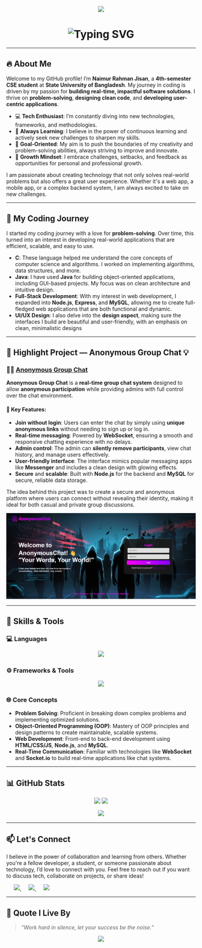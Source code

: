 <!-- Profile Banner -->
<p align="center">
  <img src="https://user-images.githubusercontent.com/74038190/225813708-98b745f2-7d22-48cf-9150-083f1b00d6c9.gif" width="1000"/>
</p>

<h1 align="center">
  <img src="https://readme-typing-svg.demolab.com?font=Fira+Code&weight=700&size=28&pause=1000&center=true&vCenter=true&width=750&lines=Hello+there+%F0%9F%91%8B%2C+I'm+Md+Naimur+Rahman+Jisan!;CSE+Student+%7C+Problem+Solver+%7C+Developer;Let's+build+the+future+of+tech..." alt="Typing SVG">
</h1>

---

## 🔥 About Me

Welcome to my GitHub profile! I’m **Naimur Rahman Jisan**, a **4th-semester CSE student** at **State University of Bangladesh**. My journey in coding is driven by my passion for **building real-time, impactful software solutions**. I thrive on **problem-solving**, **designing clean code**, and **developing user-centric applications**.

- 💻 **Tech Enthusiast**: I’m constantly diving into new technologies, frameworks, and methodologies.
- 🌱 **Always Learning**: I believe in the power of continuous learning and actively seek new challenges to sharpen my skills.
- 🎯 **Goal-Oriented**: My aim is to push the boundaries of my creativity and problem-solving abilities, always striving to improve and innovate.
- 🧠 **Growth Mindset**: I embrace challenges, setbacks, and feedback as opportunities for personal and professional growth.

I am passionate about creating technology that not only solves real-world problems but also offers a great user experience. Whether it's a web app, a mobile app, or a complex backend system, I am always excited to take on new challenges.

---

## 🚀 My Coding Journey

I started my coding journey with a love for **problem-solving**. Over time, this turned into an interest in developing real-world applications that are efficient, scalable, and easy to use.

- **C**: These language helped me understand the core concepts of computer science and algorithms. I worked on implementing algorithms, data structures, and more.
- **Java**: I have used **Java** for building object-oriented applications, including GUI-based projects. My focus was on clean architecture and intuitive design.
- **Full-Stack Development**: With my interest in web development, I expanded into **Node.js**, **Express**, and **MySQL**, allowing me to create full-fledged web applications that are both functional and dynamic.
- **UI/UX Design**: I also delve into the **design aspect**, making sure the interfaces I build are beautiful and user-friendly, with an emphasis on clean, minimalistic designs

---

## 💬 Highlight Project — **Anonymous Group Chat** 💡

### 👨‍💻 [Anonymous Group Chat](https://github.com/nr-jisan/AnonymousChat-WebApp)

**Anonymous Group Chat** is a **real-time group chat system** designed to allow **anonymous participation** while providing admins with full control over the chat environment.

#### 🔑 Key Features:
- **Join without login**: Users can enter the chat by simply using **unique anonymous links** without needing to sign up or log in.
- **Real-time messaging**: Powered by **WebSocket**, ensuring a smooth and responsive chatting experience with no delays.
- **Admin control**: The admin can **silently remove participants**, view chat history, and manage users effectively.
- **User-friendly interface**: The interface mimics popular messaging apps like **Messenger** and includes a clean design with glowing effects.
- **Secure** and **scalable**: Built with **Node.js** for the backend and **MySQL** for secure, reliable data storage.

The idea behind this project was to create a secure and anonymous platform where users can connect without revealing their identity, making it ideal for both casual and private group discussions.

<p align="center">
  <img src="https://github.com/nr-jisan/nr-jisan/blob/main/AnonymousChatLogin.png?raw=true"/>
</p>

---

## 🧠 Skills & Tools

### 💻 **Languages**
<p align="center">
  <img src="https://skillicons.dev/icons?i=c,cpp,java,js,html,css,python" />
</p>

### ⚙️ **Frameworks & Tools**
<p align="center">
  <img src="https://skillicons.dev/icons?i=nodejs,express,mysql,figma,git,github,vscode,ps,canva" />
</p>

### 🌐 **Core Concepts**
- **Problem Solving**: Proficient in breaking down complex problems and implementing optimized solutions.
- **Object-Oriented Programming (OOP)**: Mastery of OOP principles and design patterns to create maintainable, scalable systems.
- **Web Development**: Front-end to back-end development using **HTML/CSS/JS**, **Node.js**, and **MySQL**.
- **Real-Time Communication**: Familiar with technologies like **WebSocket** and **Socket.io** to build real-time applications like chat systems.

---

## 📊 GitHub Stats

<p align="center">
  <img src="https://github-readme-stats.vercel.app/api?username=nr-jisan&show_icons=true&theme=default&border_radius=10" height="180px"/>
  <img src="https://github-readme-streak-stats.herokuapp.com?user=nr-jisan&theme=default&border_radius=10" height="180px"/>
</p>

<p align="center">
  <img src="https://github-readme-stats.vercel.app/api/top-langs/?username=nr-jisan&layout=compact&theme=default&langs_count=10" />
</p>

---

## 📫 Let's Connect

I believe in the power of collaboration and learning from others. Whether you're a fellow developer, a student, or someone passionate about technology, I’d love to connect with you. Feel free to reach out if you want to discuss tech, collaborate on projects, or share ideas!

<p align="center">
  
  </a>&nbsp;&nbsp;&nbsp;&nbsp;
  <a href="https://www.linkedin.com/in/naimur-rahman-jisan/" target="_blank">
    <img src="https://user-images.githubusercontent.com/74038190/235294012-0a55e343-37ad-4b0f-924f-c8431d9d2483.gif" width="100"/>
  </a>&nbsp;&nbsp;&nbsp;&nbsp;
  <a href="https://www.instagram.com/naimurrahmanjisan99/" target="_blank">
    <img src="https://user-images.githubusercontent.com/74038190/235294011-b8074c31-9097-4a65-a594-4151b58743a8.gif" width="100">
  </a>&nbsp;&nbsp;&nbsp;&nbsp;
  <a href="https://www.facebook.com/nrjisan" target="_blank">
    <img src="https://user-images.githubusercontent.com/74038190/235294013-a33e5c43-a01c-43f6-b44d-a406d8b4ab75.gif" width="100"/>
  </a>
</p>


---

## 🌟 Quote I Live By

> _“Work hard in silence, let your success be the noise.”_

<p align="center">
  <img src="https://readme-typing-svg.demolab.com?font=Fira+Code&weight=600&size=22&pause=1000&color=FFA500&center=true&vCenter=true&width=450&lines=Thanks+for+stopping+by+%F0%9F%91%80;Keep+Building.+Keep+Inspiring." />
</p>

